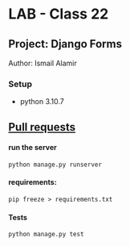 # LAB - Class 22

## Project: Django Forms

Author: Ismail Alamir


### Setup
-  python 3.10.7

## [Pull requests](https://github.com/IsmailAlamir/snacks_crud/pull/1)


#### run the server
```
python manage.py runserver
```

#### requirements:
```
pip freeze > requirements.txt
```

#### Tests
```
python manage.py test
```